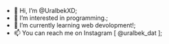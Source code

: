 - 👋 Hi, I’m @UralbekXD;
- 👀 I’m interested in programming.;
- 🌱 I’m currently learning web devolopment!;
- 📫 You can reach me on Instagram [ @uralbek_dat ];
